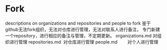 # Fork
descriptions on organizations and repositories and people to fork
鉴于github无法fork组织，无法对仓库进行管理，无法对联系人进行备注，
专门新建一个repository，进行相应的备注与管理，不定期更新。
organizations.md 对组织进行管理
repositories.md  对仓库进行管理
people.md        对个人进行管理
